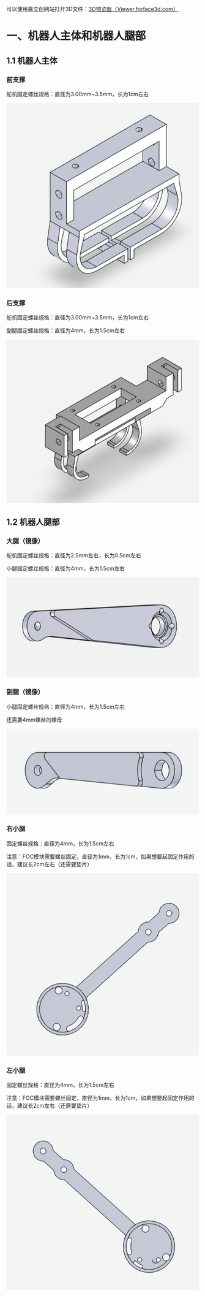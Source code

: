 可以使用嘉立创网站打开3D文件：[3D预览器（Viewer.forface3d.com）](https://viewer.forface3d.com/home)

# 一、机器人主体和机器人腿部

## 1.1 机器人主体

### 前支撑

舵机固定螺丝规格：直径为3.00mm~3.5mm，长为1cm左右

![1720528854475](image/机械讲解/1720528854475.png)

### 后支撑

舵机固定螺丝规格：直径为3.00mm~3.5mm，长为1cm左右

副腿固定螺丝规格：直径为4mm，长为1.5cm左右

![1720528783213](image/机械讲解/1720528783213.png)

## 1.2 机器人腿部

### 大腿（镜像）

舵机固定螺丝规格：直径为2.5mm左右，长为0.5cm左右

小腿固定螺丝规格：直径为4mm，长为1.5cm左右

![1720528961986](image/机械讲解/1720528961986.png)

### 副腿（镜像）

小腿固定螺丝规格：直径为4mm，长为1.5cm左右

还需要4mm螺丝的螺母

![1720529012583](image/机械讲解/1720529012583.png)

### 右小腿

固定螺丝规格：直径为4mm，长为1.5cm左右

注意：FOC模块需要螺丝固定，直径为1mm，长为1cm，如果想要起固定作用的话，建议长2cm左右（还需要垫片）

![1720529063781](image/机械讲解/1720529063781.png)

### 左小腿

固定螺丝规格：直径为4mm，长为1.5cm左右

注意：FOC模块需要螺丝固定，直径为1mm，长为1cm，如果想要起固定作用的话，建议长2cm左右（还需要垫片）

![1720529051603](image/机械讲解/1720529051603.png)
